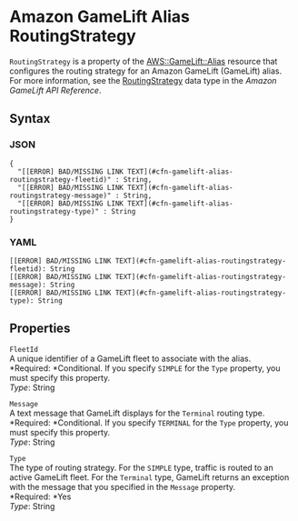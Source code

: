# Amazon GameLift Alias RoutingStrategy<a name="aws-properties-gamelift-alias-routingstrategy"></a>

`RoutingStrategy` is a property of the [AWS::GameLift::Alias](aws-resource-gamelift-alias.md) resource that configures the routing strategy for an Amazon GameLift \(GameLift\) alias\. For more information, see the [RoutingStrategy](http://docs.aws.amazon.com/gamelift/latest/apireference/API_RoutingStrategy.html) data type in the *Amazon GameLift API Reference*\.

## Syntax<a name="w3ab2c21c14e1018b5"></a>

### JSON<a name="aws-properties-gamelift-alias-routingstrategy-syntax.json"></a>

```
{
  "[[ERROR] BAD/MISSING LINK TEXT](#cfn-gamelift-alias-routingstrategy-fleetid)" : String,
  "[[ERROR] BAD/MISSING LINK TEXT](#cfn-gamelift-alias-routingstrategy-message)" : String,
  "[[ERROR] BAD/MISSING LINK TEXT](#cfn-gamelift-alias-routingstrategy-type)" : String
}
```

### YAML<a name="aws-properties-gamelift-alias-routingstrategy-syntax.yaml"></a>

```
[[ERROR] BAD/MISSING LINK TEXT](#cfn-gamelift-alias-routingstrategy-fleetid): String
[[ERROR] BAD/MISSING LINK TEXT](#cfn-gamelift-alias-routingstrategy-message): String
[[ERROR] BAD/MISSING LINK TEXT](#cfn-gamelift-alias-routingstrategy-type): String
```

## Properties<a name="w3ab2c21c14e1018b7"></a>

`FleetId`  
A unique identifier of a GameLift fleet to associate with the alias\.  
*Required: *Conditional\. If you specify `SIMPLE` for the `Type` property, you must specify this property\.  
*Type*: String

`Message`  
A text message that GameLift displays for the `Terminal` routing type\.  
*Required: *Conditional\. If you specify `TERMINAL` for the `Type` property, you must specify this property\.  
*Type*: String

`Type`  
The type of routing strategy\. For the `SIMPLE` type, traffic is routed to an active GameLift fleet\. For the `Terminal` type, GameLift returns an exception with the message that you specified in the `Message` property\.  
*Required: *Yes  
*Type*: String